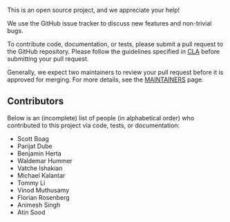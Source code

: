 This is an open source project, and we appreciate your help!

We use the GitHub issue tracker to discuss new features and non-trivial bugs.

To contribute code, documentation, or tests, please submit a pull request to
the GitHub repository. Please follow the guidelines specified in [CLA](MAINTAINERS.md) before submitting your pull request.

Generally, we expect two maintainers to review your pull
request before it is approved for merging. For more details, see the
[MAINTAINERS](MAINTAINERS.md) page. 

## Contributors

Below is an (incomplete) list of people (in alphabetical order) who contributed to this project
via code, tests, or documentation:

* Scott Boag
* Parijat Dube
* Benjamin Herta
* Waldemar Hummer
* Vatche Ishakian
* Michael Kalantar
* Tommy Li
* Vinod Muthusamy
* Florian Rosenberg
* Animesh Singh
* Atin Sood
